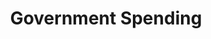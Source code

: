 ---
layout: content
data: govspending
title: Government Spending
isHome: true
link: https://figure.nz/search/?query=children%20government&ref=yfnz
---